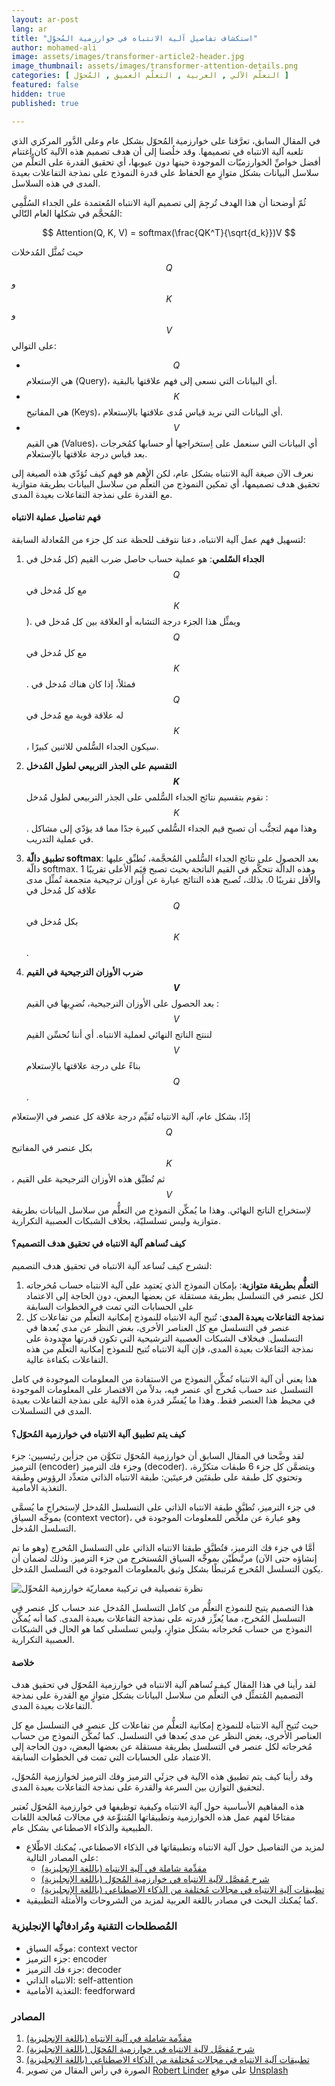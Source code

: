 ```yaml
---
layout: ar-post
lang: ar
title: "استكشاف تفاصيل آلية الانتباه في خوارزمية المُحوِّل"
author: mohamed-ali
image: assets/images/transformer-article2-header.jpg
image_thumbnail: assets/images/transformer-attention-details.png
categories: [ التعلّم الآلي , العربية , التعلّم العميق , المُحوّل ]
featured: false
hidden: true
published: true

---
```


في المقال السابق، تعرَّفنا على خوارزمية المُحوّل بشكل عام وعلى الدَّور المركزي الذي تلعبه آلية الانتباه في تصميمها. وقد خلُصنا إلى أن هدف تصميم هذه الآلية كان اِغتنام أفضل خواصِّ الخوارزميّات الموجودة حينها دون عيوبها، أي تحقيق القدرة على التعلُّم من سلاسل البيانات بشكل متوازٍ مع الحفاظ على قدرة النموذج على نمذجة التفاعلات بعيدة المدى في هذه السلاسل. 

ثُمّ أوضحنا أن هذا الهدف تُرجِمَ إلى تصميم آلية الانتباه المُعتمدة على الجداء السُلَّمِي المُحجَّم في شكلها العام التّالي:

$$ Attention(Q, K, V) = softmax(\frac{QK^T}{\sqrt{d_k}})V $$

حيث تُمثَّل المُدخلات $$Q$$ و $$K$$ و $$V$$ على التوالي:
* $$Q$$ هي الاِستعلام (Query)، أي البيانات التي نسعى إلى فهم علاقتها بالبقية.
* $$K$$ هي المفاتيح (Keys)، أي البيانات التي نريد قياس مُدى علاقتها بالاِستعلام.
* $$V$$ هي القيم (Values)، أي البيانات التي سنعمل على اِستخراجها أو حسابها كمُخرجات بعد قياس درجة علاقتها بالاِستعلام.

نعرف الآن صيغة آلية الانتباه بشكل عام، لكن الأهم هو فهم كيف تُؤدّي هذه الصيغة إلى تحقيق هدف تصميمها، أي تمكين النموذج من التعلُّم من سلاسل البيانات بطريقة متوازية مع القدرة على نمذجة التفاعلات بعيدة المدى.

#### فهم تفاصيل عملية الانتباه

لتسهيل فهم عمل آلية الانتباه، دعنا نتوقف للحظة عند كل جزء من المُعادلة السابقة:

1. **الجداء السّلمي**: هو عملية حساب حاصل ضرب القيم (كل مُدخل في $$Q$$ مع كل مُدخل في $$K$$). ويمثِّل هذا الجزء درجة التشابه أو العلاقة بين كل مُدخل في $$Q$$ مع كل مُدخل في $$K$$. فمثلاً، إذا كان هناك مُدخل في $$Q$$ له علاقة قوية مع مُدخل في $$K$$، سيكون الجداء السُّلمي للاثنين كبيرًا.

2. **التقسيم على الجذر التربيعي لطول المُدخل $$K$$**: نقوم بتقسيم نتائج الجداء السُّلمي على الجذر التربيعي لطول مُدخل $$K$$. وهذا مهم لتجنُّب أن تصبح قيم الجداء السُّلمي كبيرة جدًا مما قد يؤدّي إلى مشاكل في عملية التدريب.

3. **تطبيق دالّة softmax**: بعد الحصول على نتائج الجداء السُّلمي المُحجَّمة، نُطبِّق عليها دالّة softmax. وهذه الدالّة تتحكَّم في القيم الناتجة بحيث تصبح قِيَم الأعلى تقريبًا 1 والأقل تقريبًا 0. بذلك، تُصبح هذه النتائج عبارة عن أوزان ترجيحية متجمعة تُمثِّل مدى علاقة كل مُدخل في $$Q$$ بكل مُدخل في $$K$$.

4. **ضرب الأوزان الترجيحية في القيم $$V$$**: بعد الحصول على الأوزان الترجيحية، نُضرِبها في القيم $$V$$ لننتج الناتج النهائي لعملية الانتباه. أي أننا نُحسِّن القيم $$V$$ بناءً على درجة علاقتها بالاِستعلام $$Q$$.

إذًا، بشكل عام، آلية الانتباه تُقيِّم درجة علاقة كل عنصر في الاِستعلام $$Q$$ بكل عنصر في المفاتيح $$K$$، ثم تُطبِّق هذه الأوزان الترجيحية على القيم $$V$$ لاِستخراج الناتج النهائي. وهذا ما يُمكِّن النموذج من التعلُّم من سلاسل البيانات بطريقة متوازية وليس تسلسليّة، بخلاف الشبكات العصبية التكرارية.

#### كيف تُساهم آلية الانتباه في تحقيق هدف التصميم؟

لنشرح كيف تُساعد آلية الانتباه في تحقيق هدف التصميم:

1. **التعلُّم بطريقة متوازية**: بإمكان النموذج الذي يَعتمِد على آلية الانتباه حساب مُخرجاته لكل عنصر في التسلسل بطريقة مستقلة عن بعضها البعض، دون الحاجة إلى الاعتماد على الحسابات التي تمت في الخطوات السابقة
2. **نمذجة التفاعلات بعيدة المدى**: تُتيح آلية الانتباه للنموذج إمكانية التعلُّم من تفاعلات كل عنصر في التسلسل مع كل العناصر الأخرى، بغض النظر عن مدى بُعدها في التسلسل. فبخلاف الشبكات العصبية الترشيحية التي تكون قدرتها محدودة على نمذجة التفاعلات بعيدة المدى، فإن آلية الانتباه تُتيح للنموذج إمكانية التعلُّم من هذه التفاعلات بكفاءة عالية.

هذا يعني أن آلية الانتباه تُمكِّن النموذج من الاستفادة من المعلومات الموجودة في كامل التسلسل عند حساب مُخرج أي عنصر فيه، بدلاً من الاقتصار على المعلومات الموجودة في محيط هذا العنصر فقط. وهذا ما يُفسِّر قدرة هذه الآلية على نمذجة التفاعلات بعيدة المدى في التسلسلات.

#### كيف يتم تطبيق آلية الانتباه في خوارزمية المُحوّل؟

لقد وضَّحنا في المقال السابق أن خوارزمية المُحوّل تتكوَّن من جزأين رئيسيين: جزء الترميز (encoder) وجزء فك الترميز (decoder). ويتضمَّن كل جزء 6 طبقات متكرِّرة، وتحتوي كل طبقة على طبقتَين فرعيتَين: طبقة الانتباه الذاتي متعدِّد الرؤوس وطبقة التغذية الأمامية.

في جزء الترميز، تُطبَّق طبقة الانتباه الذاتي على التسلسل المُدخل لاِستخراج ما يُسمَّى بموجِّه السياق (context vector)، وهو عبارة عن ملخِّص للمعلومات الموجودة في التسلسل المُدخل. 

أمَّا في جزء فك الترميز، فتُطبَّق طبقتا الانتباه الذاتي على التسلسل المُخرج (وهو ما تم إنشاؤه حتى الآن) مرتَّبطَيْن بموجِّه السياق المُستخرج من جزء الترميز. وذلك لضمان أن يكون التسلسل المُخرج مُرتبطًا بشكل وثيق بالمعلومات الموجودة في التسلسل المُدخل.

<img class="img-fluid" src="/assets/images/transformer-attention-detailed.png" alt="نظرة تفصيلية في تركيبة معماريّة خوارزمية المُحوِّل">

هذا التصميم يتيح للنموذج التعلُّم من كامل التسلسل المُدخل عند حساب كل عنصر في التسلسل المُخرج، مما يُعزِّز قدرته على نمذجة التفاعلات بعيدة المدى. كما أنه يُمكِّن النموذج من حساب مُخرجاته بشكل متوازٍ، وليس تسلسلي كما هو الحال في الشبكات العصبية التكرارية.

#### خلاصة

لقد رأينا في هذا المقال كيف تُساهم آلية الانتباه في خوارزمية المُحوّل في تحقيق هدف التصميم المُتمثِّل في التعلُّم من سلاسل البيانات بشكل متوازٍ مع القدرة على نمذجة التفاعلات بعيدة المدى. 

حيث تُتيح آلية الانتباه للنموذج إمكانية التعلُّم من تفاعلات كل عنصر في التسلسل مع كل العناصر الأخرى، بغض النظر عن مدى بُعدها في التسلسل. كما تُمكِّن النموذج من حساب مُخرجاته لكل عنصر في التسلسل بطريقة مستقلة عن بعضها البعض، دون الحاجة إلى الاعتماد على الحسابات التي تمت في الخطوات السابقة.

وقد رأينا كيف يتم تطبيق هذه الآلية في جزئَي الترميز وفك الترميز لخوارزمية المُحوّل، لتحقيق التوازن بين السرعة والقدرة على نمذجة التفاعلات بعيدة المدى.

هذه المفاهيم الأساسية حول آلية الانتباه وكيفية توظيفها في خوارزمية المُحوّل تُعتبر مفتاحًا لفهم عمل هذه الخوارزمية وتطبيقاتها المُتنوِّعة في مجالات مُعالجة اللغات الطبيعية والذكاء الاصطناعي بشكل عام.

<div markdown="1" class="callout callout-info">

* لمزيد من التفاصيل حول آلية الانتباه وتطبيقاتها في الذكاء الاصطناعي، يُمكنك الاطِّلاع على المصادر التالية:
  - [مقدِّمة شاملة في آلية الانتباه (باللغة الإنجليزية)](https://lilianweng.github.io/lil-log/2018/06/24/attention-mechanism.html)
  - [شرح مُفصَّل لآلية الانتباه في خوارزمية المُحوّل (باللغة الإنجليزية)](https://www.youtube.com/watch?v=iDulhoQ2pro)
  - [تطبيقات آلية الانتباه في مجالات مُختلفة من الذكاء الاصطناعي (باللغة الإنجليزية)](https://lilianweng.github.io/lil-log/2018/06/24/attention-mechanism.html#applications-of-attention-mechanism)
* كما يُمكنك البحث في مصادر باللغة العربية لمزيد من الشروحات والأمثلة التطبيقية.

</div>

### المُصطلحات التقنية ومُرادفاتُها الإنجليزية

- موجِّه السياق: context vector
- جزء الترميز: encoder
- جزء فك الترميز: decoder
- الانتباه الذاتي: self-attention
- التغذية الأمامية: feedforward

### المصادر

1. [مقدِّمة شاملة في آلية الانتباه (باللغة الإنجليزية)](https://lilianweng.github.io/lil-log/2018/06/24/attention-mechanism.html)
2. [شرح مُفصَّل لآلية الانتباه في خوارزمية المُحوّل (باللغة الإنجليزية)](https://www.youtube.com/watch?v=iDulhoQ2pro)
3. [تطبيقات آلية الانتباه في مجالات مُختلفة من الذكاء الاصطناعي (باللغة الإنجليزية)](https://lilianweng.github.io/lil-log/2018/06/24/attention-mechanism.html#applications-of-attention-mechanism)
4. الصورة في رأس المقال من تصوير <a href="https://unsplash.com/@rwlinder?utm_source=unsplash&utm_medium=referral&utm_content=creditCopyText">Robert Linder</a> على موقع <a href="https://unsplash.com/s/photos/transformer?utm_source=unsplash&utm_medium=referral&utm_content=creditCopyText">Unsplash</a>
